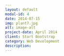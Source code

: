 ```yaml
---
layout: default
modal-id: 4
date: 2014-07-15
img: plant7.jpg
alt: image-alt
project-date: April 2014
client: Start Bootstrap
category: Web Development
description: 
---
```

